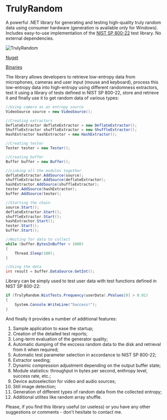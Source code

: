 # TrulyRandom
A powerful .NET library for generating and testing high-quality truly random data using consumer hardware (generation is available only for Windows). Includes easy-to-use implementation of the [NIST SP 800-22](https://nvlpubs.nist.gov/nistpubs/legacy/sp/nistspecialpublication800-22r1a.pdf) test library. No external dependencies.

![TrulyRandom](https://buildstats.info/nuget/TrulyRandom)

[Nuget](https://www.nuget.org/packages/TrulyRandom/)

[Binaries](https://github.com/RomashkinAndrew/TrulyRandom/tree/main/TrulyRandom/bin/Release)

The library allows developers to retrieve low-entropy data from microphones, cameras and user input (mouse and keyboard), process this low-entropy data into high-entropy using different randomness extractors, test it using a library of tests defined in NIST SP 800-22, store and retrieve it and finally use it to get random data of various types:

```csharp
//Using camera as an entropy source
VideoSource source = new VideoSource();

//Creating extractors
DeflateExtractor deflateExtractor = new DeflateExtractor();
ShuffleExtractor shuffleExtractor = new ShuffleExtractor();
HashExtractor hashExtractor = new HashExtractor();

//Creating tester
Tester tester = new Tester();

//Creating buffer
Buffer buffer = new Buffer();

//Linking all the modules together
deflateExtractor.AddSource(source);
shuffleExtractor.AddSource(deflateExtractor);
hashExtractor.AddSource(shuffleExtractor);
tester.AddSource(hashExtractor);
buffer.AddSource(tester);

//Starting the chain
source.Start();
deflateExtractor.Start();
shuffleExtractor.Start();
hashExtractor.Start();
tester.Start();
buffer.Start();

//Waiting for data to collect
while (buffer.BytesInBuffer < 1000)
{
    Thread.Sleep(100);
}

//Using the data
int result = buffer.DataSource.GetInt();
```

Library can be simply used to test user data with test functions defined in NIST SP 800-22:

```csharp
if (TrulyRandom.NistTests.Frequency(userData).PValues[0] > 0.01)
{
    System.Console.WriteLine("Success!");
}
```

And finally it provides a number of additional features:
1. Sample application to ease the startup;
2. Creation of the detailed test reports;
3. Long-term evaluation of the generator quality;
4. Automatic dumping of the exccess random data to the disk and retrieval from it when required;
5. Automatic test parameter selection in accordance to NIST SP 800-22;
6. Extractor seeding;
7. Dynamic compression adjustment depending on the output buffer state;
8. Module statistics: throughput in bytes per second, enthropy level, success rate, etc.;
9. Device autoselection for video and audio sources;
10. Still image detection;
11. Generation of different types of random data from the collected entropy;
12. Additional utilites like random array shuffle.

Please, if you find this library useful (or useless) or you have any other suggestions or comments - don't hesitate to contact me.
